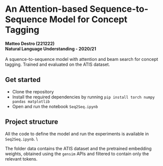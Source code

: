# An Attention-based Sequence-to-Sequence Model for Concept Tagging
**Matteo Destro (221222)** \
**Natural Language Understanding - 2020/21** \
\
A squence-to-sequence model with attention and beam search for concept tagging. Trained and evaluated on the ATIS dataset.

## Get started
- Clone the repository
- Install the required dependencies by running `pip install torch numpy pandas matplotlib`
- Open and run the notebook `Seq2Seq.ipynb`

## Project structure
All the code to define the model and run the experiments is available in `Seq2Seq.ipynb`. \

The folder data contains the ATIS dataset and the pretrained embedding weights, obtained using the `gensim` APIs and filtered to contain only the relevant tokens. 
